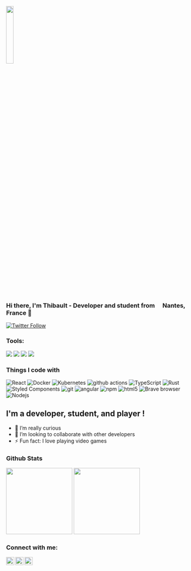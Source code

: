<img src="https://avatars.githubusercontent.com/u/45170301?v=4" width=20%/>

### Hi there, I'm Thibault - Developer and student from <img src="https://cdn-icons-png.flaticon.com/512/197/197560.png" width="13"/> <b>Nantes, France</b> 👋

[![Twitter Follow](https://img.shields.io/twitter/follow/ThibaultDct?color=1DA1F2&logo=twitter&style=for-the-badge)](https://twitter.com/intent/follow?original_referer=https%3A%2F%2Fgithub.com%2FThibaultDct&screen_name=ThibaultDct)

### Tools:
<p>
    <img src="https://img.shields.io/badge/OS-MacOS-blue?&logo=apple" />
    <img src="https://img.shields.io/badge/Code-Java-blue?&logo=openjdk" />
    <img src="https://img.shields.io/badge/IDE-IntelliJ-blue?&logo=intellijidea" />
    <img src="https://img.shields.io/badge/Text%20Editor-Visual%20Studio%20Code-blue?&logo=visual%20studio%20code&logoColor=blue" />
</p>

<h3>Things I code with</h3>
<p>
  <img alt="React" src="https://img.shields.io/badge/-React-45b8d8?style=flat-square&logo=react&logoColor=white" />
  <img alt="Docker" src="https://img.shields.io/badge/-Docker-46a2f1?style=flat-square&logo=docker&logoColor=white" />
  <img alt="Kubernetes" src="https://img.shields.io/badge/-Kubernetes-46a2f1?style=flat-square&logo=kubernetes&logoColor=white" />
  <img alt="github actions" src="https://img.shields.io/badge/-Github_Actions-2088FF?style=flat-square&logo=github-actions&logoColor=white" />
  <img alt="TypeScript" src="https://img.shields.io/badge/-TypeScript-007ACC?style=flat-square&logo=typescript&logoColor=white" />
  <img alt="Rust" src="https://img.shields.io/badge/-Rust-FB542B?style=flat-square&logo=rust&logoColor=white" />
  <img alt="Styled Components" src="https://img.shields.io/badge/-Styled_Components-db7092?style=flat-square&logo=styled-components&logoColor=white" />
  <img alt="git" src="https://img.shields.io/badge/-Git-F05032?style=flat-square&logo=git&logoColor=white" />
  <img alt="angular" src="https://img.shields.io/badge/-Angular-DD0031?style=flat-square&logo=angular&logoColor=white" />
  <img alt="npm" src="https://img.shields.io/badge/-NPM-CB3837?style=flat-square&logo=npm&logoColor=white" />
  <img alt="html5" src="https://img.shields.io/badge/-HTML5-E34F26?style=flat-square&logo=html5&logoColor=white" />
  <img alt="Brave browser" src="https://img.shields.io/badge/-Brave_Browser-FB542B?style=flat-square&logo=brave&logoColor=white" />
  <img alt="Nodejs" src="https://img.shields.io/badge/-Nodejs-43853d?style=flat-square&logo=Node.js&logoColor=white" />
</p>

## I'm a developer, student, and player !

- 🌱 I’m really curious
- 👯 I’m looking to collaborate with other developers
- ⚡ Fun fact: I love playing video games

</td>
<td valign="top" width="50%">

### Github Stats
<p>
    <img src="https://github-readme-stats.vercel.app/api?username=ThibaultDct&show_icons=true&include_all_commits=true&count_private=true" height=180 />
    <img src="https://github-readme-stats.vercel.app/api/top-langs/?username=ThibaultDct&layout=compact" height=180 />
</p>

### Connect with me:

[<img align="left" alt="ThibaultDct | Twitter" width="22px" src="https://cdn.jsdelivr.net/npm/simple-icons@v3/icons/twitter.svg" />][twitter]
[<img align="left" alt="Thibault Doucet | LinkedIn" width="22px" src="https://cdn.jsdelivr.net/npm/simple-icons@v3/icons/linkedin.svg" />][linkedin]
[<img align="left" alt="ThibaultDct | Instagram" width="22px" src="https://cdn.jsdelivr.net/npm/simple-icons@v3/icons/instagram.svg" />][instagram]

<br />
<br />

[website]: https://google.com
[twitter]: https://twitter.com/ThibaultDct
[instagram]: https://www.instagram.com/thibaultdct
[linkedin]: https://www.linkedin.com/in/thibault-doucet-946110175/
